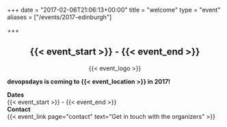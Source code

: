 +++
date = "2017-02-06T21:06:13+00:00"
title = "welcome"
type = "event"
aliases = ["/events/2017-edinburgh"]

+++

<div style="text-align:center;">
<h2>{{< event_start >}} - {{< event_end >}}</h2>
</div>

<div style="text-align:center;">
  {{< event_logo >}}
</div>

**devopsdays is coming to {{< event_location >}} in 2017!**

<div class = "row">
  <div class = "col-md-2">
    <strong>Dates</strong>
  </div>
  <div class = "col-md-8">
    {{< event_start >}} - {{< event_end >}}
  </div>
</div>

<!-- <div class = "row">
  <div class = "col-md-2">
    <strong>Location</strong>
  </div>
  <div class = "col-md-8">
    {{< event_location >}}
  </div>
</div> -->

<!-- <div class = "row">
  <div class = "col-md-2">
    <strong>Register</strong>
  </div>
  <div class = "col-md-8">
    {{< event_link page="registration" text="Register to attend the conference!" >}}
  </div>
</div> -->

<!-- <div class = "row">
  <div class = "col-md-2">
    <strong>Propose</strong>
  </div>
  <div class = "col-md-8">
    {{< event_link page="propose" text="Propose a talk!" >}}
  </div>
</div> -->

<!-- <div class = "row">
  <div class = "col-md-2">
    <strong>Program</strong>
  </div>
  <div class = "col-md-8">
    View the {{< event_link page="program" text="program." >}}
  </div>
</div> -->

<!-- <div class = "row">
  <div class = "col-md-2">
    <strong>Speakers</strong>
  </div>
  <div class = "col-md-8">
    Check out the {{< event_link page="speakers" text="speakers!" >}}
  </div>
</div> -->

<!-- <div class = "row">
  <div class = "col-md-2">
    <strong>Sponsors</strong>
  </div>
  <div class = "col-md-8">
    {{< event_link page="sponsor" text="Sponsor the conference!" >}}
  </div>
</div> -->

<div class = "row">
  <div class = "col-md-2">
    <strong>Contact</strong>
  </div>
  <div class = "col-md-8">
    {{< event_link page="contact" text="Get in touch with the organizers" >}}
  </div>
</div>

<!--
{{< event_twitter >}}
-->
